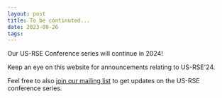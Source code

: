 ```yaml
---
layout: post
title: To be continuted...
date: 2023-09-26
tags:
---
```


Our US-RSE Conference series will continue in 2024!

Keep an eye on this website for announcements relating to US-RSE'24.

Feel free to also [join our mailing list](https://groups.google.com/a/us-rse.org/g/usrse-conference)
to get updates on the US-RSE conference series.